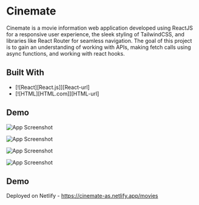# Cinemate

Cinemate is a movie information web application developed using ReactJS for a responsive user experience, the sleek styling of TailwindCSS, and libraries like React Router for seamless navigation. The goal of this project is to gain an understanding of working with APIs, making fetch calls using async functions, and working with react hooks.


## Built With

* [![React][React.js]][React-url]
* [![HTML][HTML.com]][HTML-url]


## Demo

![App Screenshot](https://github.com/AbhishekSadhwani/Project-Readme-Resources/blob/main/Cinemate/Screenshot%202024-07-31%20192109.png)

![App Screenshot](https://github.com/AbhishekSadhwani/Project-Readme-Resources/blob/main/Cinemate/Screenshot%202024-07-31%20192120.png)

![App Screenshot](https://github.com/AbhishekSadhwani/Project-Readme-Resources/blob/main/Cinemate/Screenshot%202024-07-31%20192144.png)

![App Screenshot](https://github.com/AbhishekSadhwani/Project-Readme-Resources/blob/main/Cinemate/Screenshot%202024-07-31%20192205.png)

## Demo

Deployed on Netlify - https://cinemate-as.netlify.app/movies
